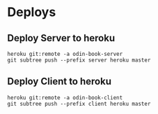# Deploys
## Deploy Server to heroku

```
heroku git:remote -a odin-book-server
git subtree push --prefix server heroku master
```

## Deploy Client to heroku

```
heroku git:remote -a odin-book-client
git subtree push --prefix client heroku master
```
